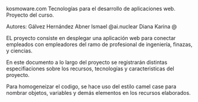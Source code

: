
kosmoware.com
Tecnologías para el desarrollo de aplicaciones web.
Proyecto del curso.


Autores: 
Gálvez Hernández Abner Ismael @ai.nuclear
Diana Karina @


EL proyecto consiste en desplegar una aplicación web para conectar empleados con empleadores del ramo de profesional de 
ingeniería, finazas, y ciencias.


En este documento a lo largo del proyecto se registrarán distintas especifiaciones sobre los recursos, tecnologías y
caracteristicas del proyecto.


Para homogeneizar el codigo, se hace uso del estilo camel case para nombrar objetos, variables y demás elementos en los 
recursos elaborados.

